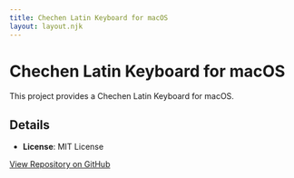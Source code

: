 ```yaml
---
title: Chechen Latin Keyboard for macOS
layout: layout.njk
---
```


# Chechen Latin Keyboard for macOS

This project provides a Chechen Latin Keyboard for macOS.

## Details

- **License**: MIT License

[View Repository on GitHub](https://github.com/chechen-language/chechen-latin-keyboard-macos)
